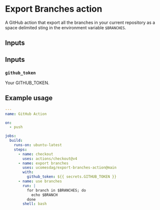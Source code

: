 # Export Branches action

A GitHub action that export all the branches in your current repository as a space delimited sting in the environment variable `$BRANCHES`.

## Inputs

## Inputs

### `github_token`

Your GITHUB_TOKEN.

## Example usage

```yaml
---
name: GitHub Action

on:
  - push

jobs:
  build:
    runs-on: ubuntu-latest
    steps:
      - name: checkout
        uses: actions/checkout@v4
      - name: export branches
        uses: ucomesdag/export-branches-action@main
        with:
          github_token: ${{ secrets.GITHUB_TOKEN }}
      - name: use branches
        run: |
          for branch in $BRANCHES; do
            echo $BRANCH
          done
        shell: bash
```
